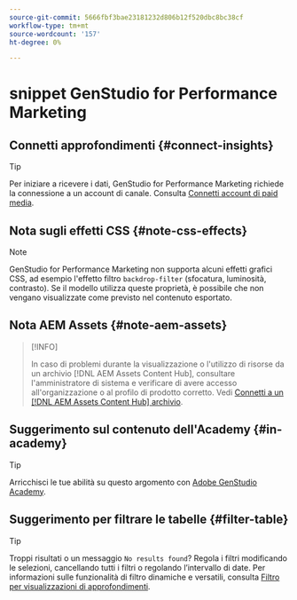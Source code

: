 ```yaml
---
source-git-commit: 5666fbf3bae23181232d806b12f520dbc8bc38cf
workflow-type: tm+mt
source-wordcount: '157'
ht-degree: 0%

---
```

# snippet GenStudio for Performance Marketing

## Connetti approfondimenti {#connect-insights}

>[!TIP]
>
>Per iniziare a ricevere i dati, GenStudio for Performance Marketing richiede la connessione a un account di canale. Consulta [Connetti account di paid media](/help/user-guide/connectors/connect-channel.md).

## Nota sugli effetti CSS {#note-css-effects}

>[!NOTE]
>
>GenStudio for Performance Marketing non supporta alcuni effetti grafici CSS, ad esempio l&#39;effetto filtro `backdrop-filter` (sfocatura, luminosità, contrasto). Se il modello utilizza queste proprietà, è possibile che non vengano visualizzate come previsto nel contenuto esportato.

## Nota AEM Assets {#note-aem-assets}

>[!INFO]
>
>In caso di problemi durante la visualizzazione o l&#39;utilizzo di risorse da un archivio [!DNL AEM Assets Content Hub], consultare l&#39;amministratore di sistema e verificare di avere accesso all&#39;organizzazione o al profilo di prodotto corretto. Vedi [Connetti a un [!DNL AEM Assets Content Hub] archivio](/help/user-guide/content/connect-aem-repo.md).

## Suggerimento sul contenuto dell'Academy {#in-academy}

>[!TIP]
>
>Arricchisci le tue abilità su questo argomento con [Adobe GenStudio Academy](https://learningmanager.adobe.com/genstudioacademy).

## Suggerimento per filtrare le tabelle {#filter-table}

>[!TIP]
>
>Troppi risultati o un messaggio `No results found`? Regola i filtri modificando le selezioni, cancellando tutti i filtri o regolando l’intervallo di date. Per informazioni sulle funzionalità di filtro dinamiche e versatili, consulta [Filtro per visualizzazioni di approfondimenti](/help/user-guide/insights/filter-views.md).
